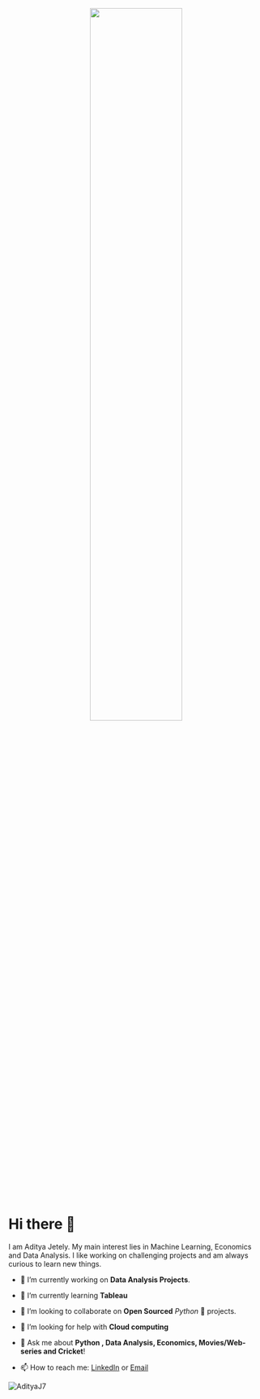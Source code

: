 <p align="center">
<img src="https://media.giphy.com/media/k39w535jFPYrK/giphy.gif" width=60% />
</p>

# Hi there :wave:

I am Aditya Jetely. My main interest lies in Machine Learning, Economics and Data Analysis. I like working on challenging projects and am always curious to learn new things.


- 🔭 I’m currently working on **Data Analysis Projects**.

- 🌱 I’m currently learning **Tableau** 

- 👯 I’m looking to collaborate on **Open Sourced**  *Python* 🐍  projects.

- 🤔 I’m looking for help with **Cloud computing**

- 💬 Ask me about **Python , Data Analysis, Economics, Movies/Web-series and Cricket**!

- 📫 How to reach me: [LinkedIn](https://www.linkedin.com/in/aditya-jetely/) or <a href="mailto:ajetely@gmail.com">Email</a>


<img align="center" src="https://github-readme-stats.vercel.app/api?username=AdityaJ7&show_icons=true&theme=radical" alt="AdityaJ7" />
